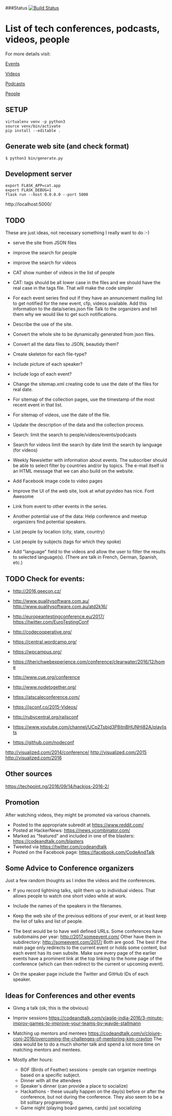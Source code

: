 ###Status
[![Build Status](https://travis-ci.org/szabgab/codeandtalk.com.png)](https://travis-ci.org/szabgab/codeandtalk.org)

List of tech conferences, podcasts, videos, people
==================================================

For more details visit:

[Events](https://github.com/szabgab/codeandtalk.com/blob/main/docs/CONFERENCES.md)

[Videos](https://github.com/szabgab/codeandtalk.com/blob/main/docs/VIDEOS.md)

[Podcasts](https://github.com/szabgab/codeandtalk.com/blob/main/docs/PODCASTS.md)

[People](https://github.com/szabgab/codeandtalk.com/blob/main/docs/PEOPLE.md)

SETUP
------
```
virtualenv venv -p python3
source venv/bin/activate
pip install --editable .
```

Generate web site (and check format)
-----------------------------------
```
$ python3 bin/generate.py
```

Development server
-------------------
```
export FLASK_APP=cat.app
export FLASK_DEBUG=1
flask run --host 0.0.0.0 --port 5000
```

http://localhost:5000/

TODO
-----

These are just ideas, not necessary something I really want to do :-)

* serve the site from JSON files
* improve the search for people
* improve the search for videos
* CAT show number of videos in the list of people
* CAT: tags should be all lower case in the files and we should have the real case in the tags file. That will make the code simpler


* For each event series find out if they have an annuncement mailing list to get notified for the new event, cfp,  videos available.
Add this information to the data/series.json file Talk to the organizers and tell them why we would like to get such notifications.

* Describe the use of the site.

* Convert the whole site to be dynamically generated from json files.

* Convert all the data files to JSON, beautidy them?
* Create skeleton for each file-type?

* Include picture of each speaker?
* Include logo of each event?

* Change the sitemap.xml creating code to use the date of the files for real date.
* For sitemap of the collection pages, use the timestamp of the most recent event in that list.
* For sitemap of videos, use the date of the file.

* Update the description of the data and the collection process.

* Search:
  limit the search to people/videos/events/podcasts

* Search for videos
  limit the search by date
  limit the search by language (for videos)


* Weekly Newsletter with information about events.
  The subscriber should be able to select filter by countries and/or by topics.
  The e-mail itself is an HTML message that we can also build on the website.

* Add Facebook image code to video pages
* Improve the UI of the web site, look at what pyvideo has nice.
  Font Awesome
* Link from event to other events in the series.

* Another potential use of the data: Help conference and meetup organizers find potential speakers.
* List people by location (city, state, country)
* List people by subjects (tags for which they spoke)

* Add "language" field to the videos and allow the user to filter the results to selected language(s). (There are talk in French, German, Spanish, etc.)


TODO Check for events:
-------------
* http://2016.geecon.cz/
* http://www.qualitysoftware.com.au/ http://www.qualitysoftware.com.au/atd2k16/
* http://europeantestingconference.eu/2017/ https://twitter.com/EuroTestingConf
* http://codecooperative.org/
* https://central.wordcamp.org/
* https://wpcampus.org/
* https://therichwebexperience.com/conference/clearwater/2016/12/home
* http://www.cue.org/conference
* http://www.nodetogether.org/
* https://atscaleconference.com/
* https://jsconf.co/2015-Videos/
* http://rubycentral.org/railsconf

* https://www.youtube.com/channel/UCp2Tsbjd3P8itnBHUNHi82A/playlists
* https://github.com/nodeconf

http://visualized.com/2014/conference/
http://visualized.com/2015
http://visualized.com/2016



Other sources
------
https://techpoint.ng/2016/09/14/hackjos-2016-2/


Promotion
------------
After watching videos, they might be promoted via various channels.

* Posted to the appropriate subredit at https://www.reddit.com/
* Posted at HackerNews: https://news.ycombinator.com/
* Marked as "featured" and included in one of the blasters: https://codeandtalk.com/blasters
* Tweeted via https://twitter.com/codeandtalk
* Posted on the Facebook page: https://facebook.com/CodeAndTalk


Some Advice to Conference organizers
--------------------------------------
Just a few random thoughts as I index the videos and the conferences.

* If you record lightning talks, split them up to individual videos. That allows people to watch one short video while at work.
* Include the names of the speakers in the filenames.

* Keep the web site of the previous editions of your event, or at least keep the list of talks and list of people.
* The best would be to have well defined URLs. Some conferences have subdomains per year: http://2017.someevent.com/
Other have them in subdirectory: http://someevent.com/2017/  Both are good.
The best if the main page only redirects to the current event or holds some content, but each event has its own subsite.
Make sure every page of the earlier events have a prominent link at the top linking to the home page of the conference (which can then
redirect to the current or upcoming event).

* On the speaker page include the Twitter and GitHub IDs of each speaker.


Ideas for Conferences and other events
---------------------------------------
* Givng a talk (ok, this is the obvious)
* Improv sessions https://codeandtalk.com/v/agile-india-2016/3-minute-improv-games-to-improve-your-teams-by-wayde-stallmann
* Matching up mentors and mentees https://codeandtalk.com/v/clojure-conj-2016/overcoming-the-challenges-of-mentoring-kim-crayton
  The idea would be to do a much shorter talk and spend a lot more time on matching mentors and mentees.

* Mostly after hours:
  * BOF (Birds of Feather) sessions - people can organize meetings based on a specific subject.
  * Dinner with all the attendees
  * Speaker's dinner (can provide a place to socialize)
  * Hackathons - these usually happen on the day(s) before or after the conference, but not during the conference.
      They also seem to be a bit solitary programming.
  * Game night (playing board games, cards) just socializing
